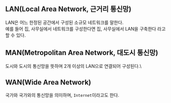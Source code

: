 ## LAN(Local Area Network, 근거리 통신망)
LAN은 어느 한정된 공간에서 구성된 소규모 네트워크를 말한다.\
예를 들어 집, 사무실에서 네트워크를 구성한다면 집, 사무실에서 LAN을 구축한다 라고 할 수 있다.

## MAN(Metropolitan Area Network, 대도시 통신망)
도시와 도시의 통신망을 뜻하며 2개 이상의 LAN으로 연결되어 구성된다.\

## WAN(Wide Area Network)
국가와 국가와의 통신망을 의미하며, ```Internet```이라고도 한다.
